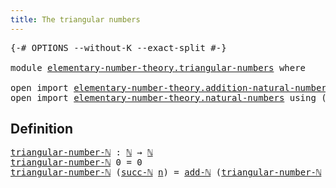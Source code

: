 ```yaml
---
title: The triangular numbers
---
```


<pre class="Agda"><a id="48" class="Symbol">{-#</a> <a id="52" class="Keyword">OPTIONS</a> <a id="60" class="Pragma">--without-K</a> <a id="72" class="Pragma">--exact-split</a> <a id="86" class="Symbol">#-}</a>

<a id="91" class="Keyword">module</a> <a id="98" href="elementary-number-theory.triangular-numbers.html" class="Module">elementary-number-theory.triangular-numbers</a> <a id="142" class="Keyword">where</a>

<a id="149" class="Keyword">open</a> <a id="154" class="Keyword">import</a> <a id="161" href="elementary-number-theory.addition-natural-numbers.html" class="Module">elementary-number-theory.addition-natural-numbers</a> <a id="211" class="Keyword">using</a> <a id="217" class="Symbol">(</a><a id="218" href="elementary-number-theory.addition-natural-numbers.html#1096" class="Function">add-ℕ</a><a id="223" class="Symbol">)</a>
<a id="225" class="Keyword">open</a> <a id="230" class="Keyword">import</a> <a id="237" href="elementary-number-theory.natural-numbers.html" class="Module">elementary-number-theory.natural-numbers</a> <a id="278" class="Keyword">using</a> <a id="284" class="Symbol">(</a><a id="285" href="elementary-number-theory.natural-numbers.html#1548" class="Datatype">ℕ</a><a id="286" class="Symbol">;</a> <a id="288" href="elementary-number-theory.natural-numbers.html#1582" class="InductiveConstructor">succ-ℕ</a><a id="294" class="Symbol">)</a>
</pre>
## Definition

<pre class="Agda"><a id="triangular-number-ℕ"></a><a id="324" href="elementary-number-theory.triangular-numbers.html#324" class="Function">triangular-number-ℕ</a> <a id="344" class="Symbol">:</a> <a id="346" href="elementary-number-theory.natural-numbers.html#1548" class="Datatype">ℕ</a> <a id="348" class="Symbol">→</a> <a id="350" href="elementary-number-theory.natural-numbers.html#1548" class="Datatype">ℕ</a>
<a id="352" href="elementary-number-theory.triangular-numbers.html#324" class="Function">triangular-number-ℕ</a> <a id="372" class="Number">0</a> <a id="374" class="Symbol">=</a> <a id="376" class="Number">0</a>
<a id="378" href="elementary-number-theory.triangular-numbers.html#324" class="Function">triangular-number-ℕ</a> <a id="398" class="Symbol">(</a><a id="399" href="elementary-number-theory.natural-numbers.html#1582" class="InductiveConstructor">succ-ℕ</a> <a id="406" href="elementary-number-theory.triangular-numbers.html#406" class="Bound">n</a><a id="407" class="Symbol">)</a> <a id="409" class="Symbol">=</a> <a id="411" href="elementary-number-theory.addition-natural-numbers.html#1096" class="Function">add-ℕ</a> <a id="417" class="Symbol">(</a><a id="418" href="elementary-number-theory.triangular-numbers.html#324" class="Function">triangular-number-ℕ</a> <a id="438" href="elementary-number-theory.triangular-numbers.html#406" class="Bound">n</a><a id="439" class="Symbol">)</a> <a id="441" class="Symbol">(</a><a id="442" href="elementary-number-theory.natural-numbers.html#1582" class="InductiveConstructor">succ-ℕ</a> <a id="449" href="elementary-number-theory.triangular-numbers.html#406" class="Bound">n</a><a id="450" class="Symbol">)</a>
</pre>